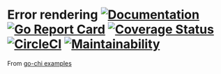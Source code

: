 # Error rendering [![Documentation](https://godoc.org/github.com/vincentserpoul/gohttperror?status.svg)](http://godoc.org/github.com/vincentserpoul/gohttperror) [![Go Report Card](https://goreportcard.com/badge/github.com/vincentserpoul/gohttperror)](https://goreportcard.com/report/github.com/vincentserpoul/gohttperror) [![Coverage Status](https://coveralls.io/repos/github/vincentserpoul/gohttperror/badge.svg?branch=master)](https://coveralls.io/github/vincentserpoul/gohttperror?branch=master) [![CircleCI](https://circleci.com/gh/vincentserpoul/gohttperror.svg?style=svg)](https://circleci.com/gh/vincentserpoul/gohttperror) [![Maintainability](https://api.codeclimate.com/v1/badges/3325d63a42ad28d569e4/maintainability)](https://codeclimate.com/github/vincentserpoul/gohttperror/maintainability)

From [go-chi examples](https://github.com/go-chi/chi/tree/master/_examples/rest)
